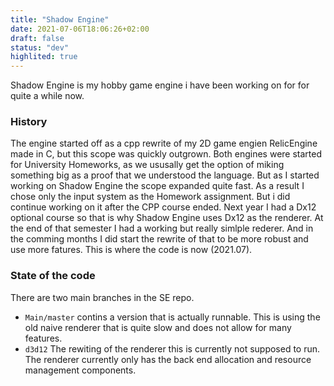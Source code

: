 ```yaml
---
title: "Shadow Engine"
date: 2021-07-06T18:06:26+02:00
draft: false
status: "dev"
highlited: true
---
```


Shadow Engine is my hobby game engine i have been working on for for quite a while now.

### History
The engine started off as a cpp rewrite of my 2D game engien RelicEngine made in C, but this scope was quickly outgrown. Both engines were started for University Homeworks, as we ususally get the option of miking something big as a proof that we understood the language. But as I started working on Shadow Engine the scope expanded quite fast. As a result I chose only the input system as the Homework assignment. But i did continue working on it after the CPP course ended. Next year I had a Dx12 optional course so that is why Shadow Engine uses Dx12 as the renderer. At the end of that semester I had a working but really simlple rederer. And in the comming months I did start the rewrite of that to be more robust and use more fatures. This is where the code is now (2021.07).

### State of the code
There are two main branches in the SE repo. 
 - ``Main/master`` contins a version that is actually runnable. This is using the old naive renderer that is quite slow and does not allow for many features.
 - ``d3d12`` The rewiting of the renderer this is currently not supposed to run. The renderer currently only has the back end allocation and resource management components.